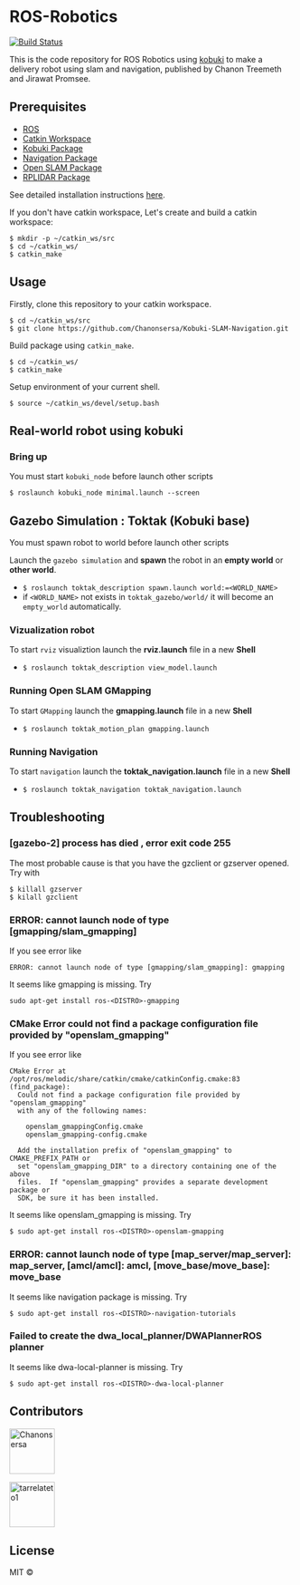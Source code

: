 # ROS-Robotics
[![Build Status](https://travis-ci.com/Chanonsersa/Kobuki-SLAM-Navigation.svg?branch=master)](https://travis-ci.com/Chanonsersa/Kobuki-SLAM-Navigation)

This is the code repository for ROS Robotics using [kobuki](http://kobuki.yujinrobot.com/about2/) to make a delivery robot using slam and navigation, published by Chanon Treemeth and Jirawat Promsee.

## Prerequisites

* [ROS](https://www.ros.org/install/)
* [Catkin Workspace](http://wiki.ros.org/catkin/workspaces)
* [Kobuki Package](http://wiki.ros.org/kobuki/Tutorials/Installation)
* [Navigation Package]()
* [Open SLAM Package]()
* [RPLIDAR Package]()

See detailed installation instructions [here]().

If you don't have catkin workspace, Let's create and build a catkin workspace:

```
$ mkdir -p ~/catkin_ws/src
$ cd ~/catkin_ws/
$ catkin_make
```

## Usage

Firstly, clone this repository to your catkin workspace.

```
$ cd ~/catkin_ws/src
$ git clone https://github.com/Chanonsersa/Kobuki-SLAM-Navigation.git
```

Build package using `catkin_make`.

```
$ cd ~/catkin_ws/
$ catkin_make
```

Setup environment of your current shell.

```$ source ~/catkin_ws/devel/setup.bash```

## Real-world robot using kobuki

### Bring up

You must start `kobuki_node` before launch other scripts

```
$ roslaunch kobuki_node minimal.launch --screen
```

## Gazebo Simulation : Toktak (Kobuki base)

You must spawn robot to world before launch other scripts

Launch the `gazebo simulation` and **spawn** the robot in an **empty world** or **other world**.
* `$ roslaunch toktak_description spawn.launch world:=<WORLD_NAME>`
* if `<WORLD_NAME>` not exists in `toktak_gazebo/world/` it will become an `empty_world` automatically.

### Vizualization robot

To start `rviz` visualiztion launch the **rviz.launch** file in a new **Shell** 
* `$ roslaunch toktak_description view_model.launch`

### Running Open SLAM GMapping

To start `GMapping` launch the **gmapping.launch** file in a new **Shell**

* `$ roslaunch toktak_motion_plan gmapping.launch`

### Running Navigation

To start `navigation` launch the **toktak_navigation.launch** file in a new **Shell**

* `$ roslaunch toktak_navigation toktak_navigation.launch`

## Troubleshooting
### [gazebo-2] process has died , error exit code 255
The most probable cause is that you have the gzclient or gzserver opened. Try with

```
$ killall gzserver
$ kilall gzclient
```

### ERROR: cannot launch node of type [gmapping/slam_gmapping]
If you see error like

```
ERROR: cannot launch node of type [gmapping/slam_gmapping]: gmapping
```

It seems like gmapping is missing. Try

```sudo apt-get install ros-<DISTRO>-gmapping```

### CMake Error could not find a package configuration file provided by "openslam_gmapping"
If you see error like

```
CMake Error at /opt/ros/melodic/share/catkin/cmake/catkinConfig.cmake:83 (find_package):
  Could not find a package configuration file provided by "openslam_gmapping"
  with any of the following names:

    openslam_gmappingConfig.cmake
    openslam_gmapping-config.cmake

  Add the installation prefix of "openslam_gmapping" to CMAKE_PREFIX_PATH or
  set "openslam_gmapping_DIR" to a directory containing one of the above
  files.  If "openslam_gmapping" provides a separate development package or
  SDK, be sure it has been installed.
```
It seems like openslam_gmapping is missing. Try

```
$ sudo apt-get install ros-<DISTRO>-openslam-gmapping
```

### ERROR: cannot launch node of type [map_server/map_server]: map_server, [amcl/amcl]: amcl, [move_base/move_base]: move_base

It seems like navigation package is missing. Try

```
$ sudo apt-get install ros-<DISTRO>-navigation-tutorials 
```

### Failed to create the dwa_local_planner/DWAPlannerROS planner

It seems like dwa-local-planner is missing. Try

```
$ sudo apt-get install ros-<DISTRO>-dwa-local-planner
```

## Contributors

<a href="https://github.com/Chanonsersa"><img src="https://avatars0.githubusercontent.com/u/36321701?s=460&v=4" title="Chanonsersa" width="80" height="80"></a>

<a href="https://github.com/tarrelateto1"><img src="https://avatars1.githubusercontent.com/u/47720165?s=460&v=4" title="tarrelateto1" width="80" height="80"></a>

## License

MIT ©
